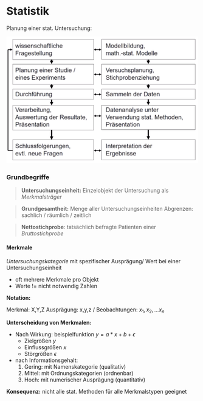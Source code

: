 # Statistik 

 Planung einer stat. Untersuchung:

![21-10-22_16-27-33](../images/21-10-22_16-27-33.png)



### Grundbegriffe

> **Untersuchungseinheit:** Einzelobjekt der Untersuchung als *Merkmalsträger*

>**Grundgesamtheit:** Menge aller Untersuchungseinheiten
>Abgrenzen: sachlich / räumlich / zeitlich

> **Nettostichprobe**: tatsächlich befragte Patienten einer *Bruttostichprobe* 

#### Merkmale

*Untersuchungskategorie* mit spezifischer Ausprägung/ Wert bei einer Untersuchungseinheit 

- oft mehrere Merkmale pro Objekt
- Werte != nicht notwendig Zahlen

**Notation:**

Merkmal: X,Y,Z
Ausprägung: x,y,z / Beobachtungen: $x_1,x_2,...x_n$

**Unterscheidung von Merkmalen:**

- Nach Wirkung: beispielfunktion $y = a * x + b+\epsilon$
    - Zielgrößen *y*
    - Einflussgrößen *x*
    - Störgrößen $\epsilon$
- nach Informationsgehalt:
    1. Gering: mit Namenskategorie (qualitativ)
    2. Mittel: mit Ordnungskategorien (ordnenbar)
    3. Hoch: mit numerischer Ausprägung (quantitativ)

**Konsequenz:** nicht alle stat. Methoden für alle Merkmalstypen geeignet

